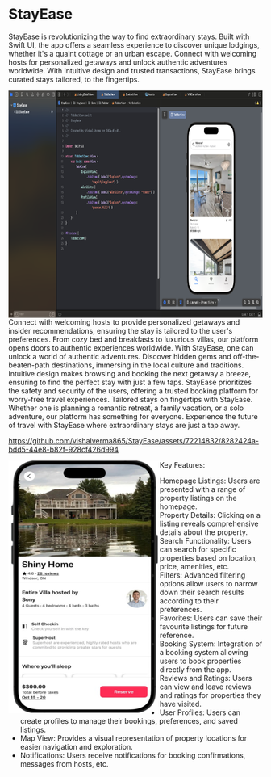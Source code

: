 
# StayEase

StayEase is revolutionizing the way to find extraordinary stays. Built with Swift UI, the app offers a seamless experience to discover unique lodgings, whether it's a quaint cottage or an urban escape. Connect with welcoming hosts for personalized getaways and unlock authentic adventures worldwide. With intuitive design and trusted transactions, StayEase brings curated stays tailored, to the fingertips.

  
  <img width="700" height = "450" src="https://github.com/vishalverma865/StayEase/blob/58a04febb3313445c90030e3c81a87ef45a1d6a9/Home.png" alt="Project Image"  align="right">
Connect with welcoming hosts to provide personalized getaways and insider recommendations, ensuring the stay is tailored to the user's preferences. From cozy bed and breakfasts to luxurious villas, our platform opens doors to authentic experiences worldwide.
With StayEase, one can unlock a world of authentic adventures. Discover hidden gems and off-the-beaten-path destinations, immersing in the local culture and traditions. Intuitive design makes browsing and booking the next getaway a breeze, ensuring to find the perfect stay with just a few taps.
StayEase prioritizes the safety and security of the users, offering a trusted booking platform for worry-free travel experiences.
Tailored stays on fingertips with StayEase. Whether one is planning a romantic retreat, a family vacation, or a solo adventure, our platform has something for everyone. Experience the future of travel with StayEase where extraordinary stays are just a tap away.


https://github.com/vishalverma865/StayEase/assets/72214832/8282424a-bdd5-44e8-b82f-928cf426d994          


<img width="300" height = "500" src="https://github.com/vishalverma865/StayEase/blob/d2ee98155aedc392e39566ed9b7f95faaf0f6187/h2.png" alt="Project Image"  align="left">



Key Features:

- Homepage Listings: Users are presented with a range of property listings on the homepage.
- Property Details: Clicking on a listing reveals comprehensive details about the property.
- Search Functionality: Users can search for specific properties based on location, price, amenities, etc.
- Filters: Advanced filtering options allow users to narrow down their search results according to their preferences.
- Favorites: Users can save their favourite listings for future reference.
- Booking System: Integration of a booking system allowing users to book properties directly from the app.
- Reviews and Ratings: Users can view and leave reviews and ratings for properties they have visited.
- User Profiles: Users can create profiles to manage their bookings, preferences, and saved listings.
- Map View: Provides a visual representation of property locations for easier navigation and exploration.
- Notifications: Users receive notifications for booking confirmations, messages from hosts, etc.


